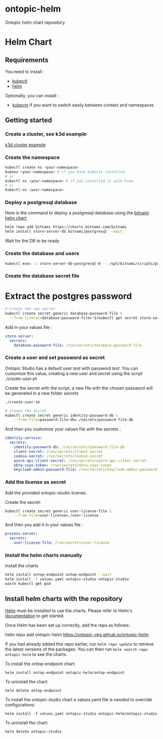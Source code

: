 # ontopic-helm
Ontopic helm chart repository

Helm Chart
==========

Requirements
------------

You need to install :

* [kubectl](https://kubernetes.io/docs/tasks/tools/)
* [helm](https://helm.sh/docs/intro/install/)

Optionally, you can install :

* [kubectx](https://github.com/ahmetb/kubectx) if you want to switch easily between context and namespaces


Getting started
---------------

### Create a cluster, see k3d example
[k3d cluster example](./k3d-example/k3d-cluster-example.md)


### Create the namespace

```bash
kubectl create ns <your-namespace>
kubens <your-namespace> # if you have kubectx installed
# or
kubectl ns <your-namespace> # if you installed it with krew
# or
kubectl-ns <your-namespace>
```

### Deploy a postgresql database

Here is the command to deploy a postgresql database using the [bitnami helm chart](https://artifacthub.io/packages/helm/bitnami/postgresql).

```bash
helm repo add bitnami https://charts.bitnami.com/bitnami
helm install store-server-db bitnami/postgresql --wait
```

Wait for the DB to be ready

### Create the database and users

```bash
kubectl exec -i store-server-db-postgresql-0 -- /opt/bitnami/scripts/postgresql/entrypoint.sh /bin/bash -c 'PGPASSWORD=$POSTGRES_PASSWORD psql' < create-db-and-users.sql
```

### Create the database secret file


# Extract the postgres password
```bash
# Create the new secret
kubectl create secret generic database-password-file \
  --from-literal=database-password-file="$(kubectl get secret store-server-db-postgresql -o jsonpath="{.data.postgres-password}" | base64 -d)"
```

Add in your values file :
```yaml
store-server:
  secrets:
    database-password-file: /run/secrets/database-password-file

```

### Create a user and set password as secret

Ontopic Studio has a default user _test_ with password _test_. You can customize this value, creating a new user and secret using the script _./create-user.sh_

Create the secret with the script, a new file with the chosen password will be generated in a new folder _secrets_
```bash
./create-user.sh

# Create the secret
kubectl create secret generic identity-password-db \
    --from-file=password-file-db=./secrets/password-file-db
```

And then you customize your values file with the secrets  :
```yaml
identity-service:
  secrets:
    identity-password-db: /run/secrets/password-file-db
    client-secret: /run/secrets/client-secret
    cookie-secret: /run/secrets/cookie-secret
    azure-api-client-secret: /run/secrets/azure-api-client-secret
    okta-ssws-token: /run/secrets/okta-ssws-token
    keycloak-admin-password-file: /run/secrets/keycloak-admin-password-file
```

### Add the license as secret
Add the provided ontopic-studio license.

Create the secret:
```bash
kubectl create secret generic user-license-file \
    --from-file=user-license=./user-license
```

And then you add it in your values file :
```yaml
process-server:
  secrets:
    user-license-file: /run/secrets/user-license
```
### Install the helm charts manually

Install the charts

```bash
helm install ontop-endpoint ontop-endpoint --wait
helm install -f values.yaml ontopic-studio ontopic-studio
watch kubectl get pod

```

## Install helm charts with the repository

[Helm](https://helm.sh) must be installed to use the charts.  Please refer to
Helm's [documentation](https://helm.sh/docs) to get started.

Once Helm has been set up correctly, add the repo as follows:

  helm repo add ontopic-helm  https://ontopic-vkg.github.io/ontopic-helm

If you had already added this repo earlier, run `helm repo update` to retrieve
the latest versions of the packages.  You can then run `helm search repo
ontopic-helm` to see the charts.

To install the ontop-endpoint chart:

    helm install ontop-endpoint ontopic-helm/ontop-endpoint

To uninstall the chart:

    helm delete ontop-endpoint

To install the ontopic-studio chart a values.yaml file is needed to override configurations:

    helm install -f values.yaml ontopic-studio ontopic-helm/ontopic-studio

To uninstall the chart:

    helm delete ontopic-studio